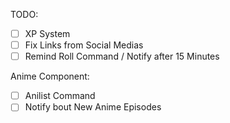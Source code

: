 TODO:
- [ ] XP System
- [ ] Fix Links from Social Medias
- [ ] Remind Roll Command / Notify after 15 Minutes

Anime Component:
- [ ] Anilist Command
- [ ] Notify bout New Anime Episodes
